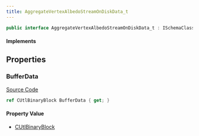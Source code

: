 ```yaml
---
title: AggregateVertexAlbedoStreamOnDiskData_t
---
```


```csharp
public interface AggregateVertexAlbedoStreamOnDiskData_t : ISchemaClass<AggregateVertexAlbedoStreamOnDiskData_t>, ISchemaField, ISchemaClass, INativeHandle
```

#### Implements

## Properties

### BufferData

[Source Code](https://github.com/swiftly-solution/swiftlys2/blob/main/managed/src/SwiftlyS2.Generated/Schemas/Interfaces/AggregateVertexAlbedoStreamOnDiskData_t.cs#L17)

```csharp
ref CUtlBinaryBlock BufferData { get; }
```

#### Property Value

- [CUtlBinaryBlock](/docs/api/shared/natives/cutlbinaryblock)


